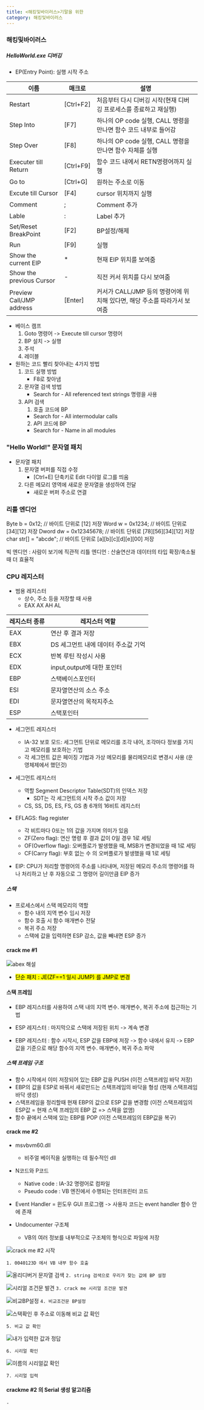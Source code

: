 ```yaml
---
title: <해킹및바이러스>기말을 위한
category: 해킹및바이러스
---
```


### 해킹및바이러스

##### HelloWorld.exe 디버깅

- EP(Entry Point): 실행 시작 주소

| 이름                      | 매크로       | 설명                                            |
|--------------------------|-----------|-----------------------------------------------|
| Restart                  | [Ctrl+F2] | 처음부터 다시 디버깅 시작(현재 디버깅 프로세스를 종료하고 재실행)         |
| Step Into                | [F7]      | 하나의 OP code 실행, CALL 명령을 만나면 함수 코드 내부로 들어감    |
| Step Over                | [F8]      | 하나의 OP code 실행, CALL 명령을 만나면 함수 자체를 실행        |
| Executer till Return     | [Ctrl+F9] | 함수 코드 내에서 RETN명령어까지 실행                        |
| Go to                    | [Ctrl+G]  | 원하는 주소로 이동                                    |
| Excute till Cursor       | [F4]      | cursor 위치까지 실행                                |
| Comment                  | ;         | Comment 추가                                    |
| Lable                    | :         | Label 추가                                      |
| Set/Reset BreakPoint     | [F2]      | BP설정/해제                                       |
| Run                      | [F9]      | 실행                                            |
| Show the current EIP     | *         | 현재 EIP 위치를 보여줌                                |
| Show the previous Cursor | -         | 직전 커서 위치를 다시 보여줌                              |
| Preview Call/JMP address | [Enter]   | 커서가 CALL/JMP 등의 명령어에 위치해 있다면, 해당 주소를 따라가서 보여줌 |

- 베이스 캠프
  1. Goto 명령어 -> Execute till cursor 명령어
  2. BP 설치 -> 실행
  3. 주석
  4. 레이블
- 원하는 코드 빨리 찾아내는 4가지 방법
  1. 코드 실행 방법
     - F8로 찾아냄
  2. 문자열 검색 방법
     - Search for - All referenced text strings 명령을 사용
  3. API 검색
     1. 호출 코드에 BP
     - Search for - All intermodular calls
     2. API 코드에 BP
     - Search for - Name in all modules

### "Hello World!" 문자열 패치

- 문자열 패치
   1. 문자열 버퍼를 직접 수정
      - [Ctrl+E] 단축키로 Edit 다이얼 로그를 띄움
   2. 다른 메모리 영역에 새로운 문자열을 생성하여 전달
      - 새로운 버퍼 주소로 연결


### 리틀 엔디언

   Byte b = 0x12;   // 바이트 단위로 [12] 저장
   Word w = 0x1234; // 바이트 단위로 [34][12] 저장
   Dword dw = 0x12345678; // 바이트 단위로 [78][56][34][12] 저장
   char str[] = "abcde"; // 바이트 단위로 [a][b][c][d][e][00] 저장



빅 엔디언 : 사람이 보기에 직관적
리틀 엔디언 : 산술연산과 데이터의 타입 확장/축소될 때 더 효율적


### CPU 레지스터 

- 범용 레지스터
   - 상수, 주소 등을 저장할 때 사용
   - EAX AX AH AL
   
|레지스터 종류|레지스터 역할 |
|-----------|------------|
|EAX		|연산 후 결과 저장|
|EBX		|DS 세그먼트 내에 데이터 주소값 기억|
|ECX		| 반복 루틴 작성시 사용|
|EDX		|input,output에 대한 포인터|
|EBP		|스택베이스포인터|
|ESI		|문자열연산의 소스 주소|
|EDI		|문자열연산의 목적지주소|
|ESP		|스택포인터|


- 세그먼트 레지스터
   - IA-32 보호 모드: 세그먼트 단위로 메모리를 조각 내어, 조각마다 정보를 가지고 메모리를 보호하는 기법
   - 각 세그먼트 값은 페이징 기법과 가상 메모리를 물리메모리로 변경시 사용 (운영체제에서 했던것)

- 세그먼트 레지스터
   - 역할 Segment Descriptor Table(SDT)의 인덱스 저장
      - SDT는 각 세그먼트의 시작 주소 값이 저장
   - CS, SS, DS, ES, FS, GS 총 6개의 16비트 레지스터

- EFLAGS: flag register
   - 각 비트마다 0또는 1의 값을 가지며 의미가 있음
   - ZF(Zero flag): 연산 명령 후 결과 값이 0일 경우 1로 세팅
   - OF(Overflow flag): 오버플로가 발생했을 때, MSB가 변경되었을 때 1로 세팅
   - CF(Carry flag): 부호 없는 수 의 오버플로가 발생했을 때 1로 세팅

- EIP: CPU가 처리할 명령어의 주소를 나타내며, 저장된 메모리 주소의 명령어를 하나 처리하고 난 후 자동으로 그 명령어 길이만큼 EIP 증가

##### 스택
-  프로세스에서 스택 메모리의 역할
   - 함수 내의 지역 변수 임시 저장
   - 함수 호출 시 함수 매개변수 전달
   - 복귀 주소 저장
   - 스택에 값을 입력하면 ESP 감소, 값을 빼내면 ESP 증가



#### crack me #1

![abex 해설](https://github.com/underkim/underkim.github.io/assets/51310308/2f96abae-7a20-49d5-b74d-4b532c14304c)

- <mark> 단순 패치 : JE(ZF==1 일시 JUMP) 를 JMP로 변경 </mark>


#### 스택 프레임

- EBP 레지스터를 사용하여 스택 내의 지역 변수. 매개변수, 복귀 주소에 접근하는 기법

- ESP 레지스터 : 마지막으로 스택에 저장된 위치 -> 계속 변경

- EBP 레지스터 : 함수 시작시, ESP 값을 EBP에 저장 -> 함수 내에서 유지 -> EBP 값을 기준으로 해당 함수의 지역 변수. 매개변수, 복귀 주소 파악

##### 스택 프레임 구조
- 함수 시작에서 이미 저장되어 있는 EBP 값을 PUSH (이전 스택프레임 바닥 저장)
- EBP의 값을 ESP로 바꿔서 새로만드는 스택프레임의 바닥을 형성 (현재 스택프레임 바닥 생성)
- 스택프레임을 정리할때 현재 EBP의 값으로 ESP 값을 변경함 (이전 스택프레임의 ESP값 = 현재 스택 프레임의 EBP 값 => 스택을 없앰)
- 함수 끝에서 스택에 있는 EBP를 POP
(이전 스택프레임의 EBP값을 복구)


#### crack me #2
- msvbvm60.dll
   - 비주얼 베이직을 실행하는 데 필수적인 dll
- N코드와 P코드
   - Native code : IA-32 명령어로 컴파일
   - Pseudo code : VB 엔진에서 수행되는 인터프린터 코드     
- Event Handler = 윈도우 GUI 프로그램 -> 사용자 코드는 event handler 함수 안에 존재

- Undocumenter 구조체
   - VB의 여러 정보를 내부적으로 구조체의 형식으로 파일에 저장




![crack me #2 시작](https://github.com/underkim/underkim.github.io/assets/51310308/7c486ca5-1d4c-4ad8-ab97-328e57fe2556)

`1. 0040123D 에서 VB 내부 함수 호출`


![올리디버거 문자열 검색](https://github.com/underkim/underkim.github.io/assets/51310308/d1c5160b-521b-4926-81b0-f411bee3bc1e)
`2. string 검색으로 우리가 찾는 값에 BP 설정`

![시리얼 조건문 발견](https://github.com/underkim/underkim.github.io/assets/51310308/097e655a-27c1-4808-8f11-9709125e561d)
`3. crack me 시리얼 조건문 발견`

![비교BP설정](https://github.com/underkim/underkim.github.io/assets/51310308/697b1eb9-002a-4723-9f51-793eec1e54e9)
`4. 비교조건문 BP설정`

![스택확인 후 주소로 이동해 비교 값 확인](https://github.com/underkim/underkim.github.io/assets/51310308/a0411be1-7db0-4507-8f23-ae33298174ea)

`5. 비교 값 확인`

![내가 입력한 값과 정답](https://github.com/underkim/underkim.github.io/assets/51310308/518ec2a5-3f25-4c84-a3c1-8b4d9a8f4a7b)

`6. 시리얼 확인 `

![이름의 시리얼값 확인](https://github.com/underkim/underkim.github.io/assets/51310308/1ffc370c-cb39-4c48-8beb-3c93d181ff56)

`7. 시리얼 입력`



#### crackme #2 의 Serial 생성 알고리즘
	- 
	